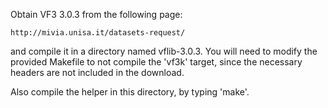 Obtain VF3 3.0.3 from the following page:

    http://mivia.unisa.it/datasets-request/

and compile it in a directory named vflib-3.0.3. You will need to modify the
provided Makefile to not compile the 'vf3k' target, since the necessary headers
are not included in the download.

Also compile the helper in this directory, by typing 'make'.


